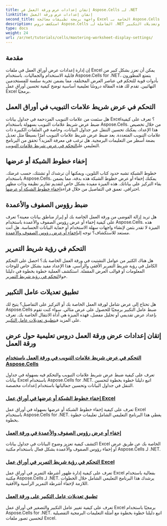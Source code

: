 ```yaml
---
title: إتقان إعدادات عرض ورقة العمل في Aspose.Cells لـ .NET
linktitle: إتقان إعدادات عرض ورقة العمل
second_title: واجهة برمجة تطبيقات معالجة Excel الخاصة بـ Aspose.Cells .NET
description: استكشف دروس Aspose.Cells الشاملة لـ .NET التي تغطي إعدادات عرض ورقة العمل، بما في ذلك خطوط الشبكة، والرؤوس، وأشرطة التمرير، وعرض شريط علامات التبويب، وتعديلات التكبير.
type: docs
weight: 24
url: /ar/net/tutorials/cells/mastering-worksheet-display-settings/
---
```

## مقدمة

إن إدارة إعدادات عرض أوراق العمل في ملفات Excel يمكن أن تعزز بشكل كبير من قابلية الاستخدام والجماليات. باستخدام Aspose.Cells for .NET، يتمتع المطورون بأدوات قوية للتحكم في عناصر العرض المختلفة، مما يضمن تجربة سلسة للمستخدمين النهائيين. تقدم لك هذه المقالة دروسًا تعليمية أساسية توضح كيفية تحسين أوراق عمل Excel برمجيًا.  

## التحكم في عرض شريط علامات التبويب في أوراق العمل  
 هل سئمت من علامات التبويب المزدحمة في جداول بيانات Excel؟ تعرف على كيفية ضبط عرض شريط علامات التبويب بسهولة باستخدام Aspose.Cells. من خلال تخصيص هذا الإعداد، يمكنك تحسين التنقل عبر جداول البيانات، وخاصة في الملفات الكبيرة ذات علامات التبويب المتعددة. يعد ضبط عرض شريط علامات التبويب أمرًا بسيطًا مثل تعديل بضعة أسطر من التعليمات البرمجية. هل ترغب في معرفة المزيد؟ تحقق من البرنامج التعليمي على[التحكم في عرض شريط علامات التبويب](./controlling-tab-bar-width/).  

## إخفاء خطوط الشبكة أو عرضها  
خطوط الشبكة تشبه حدود كتاب التلوين، ويمكنها أن ترشدك أو تشتتك، حسب غرضك. باستخدام Aspose.Cells، يمكنك إخفاء أو عرض خطوط الشبكة هذه بدقة، مما يضمن بقاء التركيز على بياناتك. هذه الميزة مفيدة بشكل خاص لتقديم تقارير نظيفة وذات مظهر احترافي. تعمق في التفاصيل من خلال قراءة[إخفاء خطوط الشبكة أو عرضها](./hide-display-gridlines/).  

## ضبط رؤوس الصفوف والأعمدة  
 هل تريد إزالة الفوضى من ورقة العمل الخاصة بك أو إبراز مناطق بيانات معينة؟ تعرف على كيفية إخفاء أو عرض رؤوس الصفوف والأعمدة باستخدام Aspose.Cells. هذه الميزة لا تقدر بثمن لإنشاء واجهات سهلة الاستخدام أو حماية البيانات الحساسة. هل أنت مستعد للاستكشاف؟ توجه إلى[إخفاء أو عرض رؤوس الصفوف والأعمدة](./hide-display-row-column-headers/).  

## التحكم في رؤية شريط التمرير  
 هل هناك الكثير من عوامل التشتيت في ورقة العمل الخاصة بك؟ احصل على التحكم الكامل في رؤية شريط التمرير الأفقي والرأسي. هذا الإعداد مفيد بشكل خاص للوحات المعلومات أو قوالب العرض المقفلة. استكشف العملية خطوة بخطوة في دليلنا حول[التحكم في رؤية شريط التمرير](./controlling-scroll-bar-visibility/).  

## تطبيق تعديلات عامل التكبير  
 هل تحتاج إلى عرض شامل لورقة العمل الخاصة بك أو التركيز على التفاصيل؟ يتيح لك Aspose.Cells ضبط عامل التكبير برمجيًا للحصول على عرض مثالي. سواء كنت تقوم بإعداد عرض تقديمي أو تحليل مفصل، فهذه الميزة هي أداة الانتقال الخاصة بك. تعرف على المزيد في[تطبيق تعديلات عامل التكبير](./apply-zoom-factor-adjustments/).  

## إتقان إعدادات عرض ورقة العمل دروس تعليمية حول عرض ورقة العمل
### [التحكم في عرض شريط علامات التبويب في ورقة العمل باستخدام Aspose.Cells](./controlling-tab-bar-width/)
تعرف على كيفية ضبط عرض شريط علامات التبويب والتحكم فيه بسهولة في جداول بيانات Excel باستخدام Aspose.Cells for .NET. اتبع دليلنا خطوة بخطوة لتحسين التنقل في جداول البيانات وتحسين جمالياتها باستخدام إعدادات مخصصة.
### [إخفاء خطوط الشبكة أو عرضها في أوراق عمل Excel](./hide-display-gridlines/)
تعرف على كيفية إخفاء خطوط الشبكة أو عرضها بسهولة في أوراق عمل Excel باستخدام Aspose.Cells for .NET. يغطي هذا البرنامج التعليمي الشامل تعليمات خطوة بخطوة.
### [إخفاء أو عرض رؤوس الصفوف والأعمدة في ورقة العمل](./hide-display-row-column-headers/)
اكتشف كيفية تعزيز وضوح البيانات في جداول بيانات Excel الخاصة بك عن طريق عرض أو إخفاء رؤوس الصفوف والأعمدة بشكل فعال باستخدام مكتبة Aspose.Cells لـ .NET.
### [التحكم في رؤية شريط التمرير في أوراق عمل Excel](./controlling-scroll-bar-visibility/)
تعرف على كيفية إدارة ظهور أشرطة التمرير في أوراق عمل Excel بفعالية باستخدام مكتبة Aspose.Cells لـ .NET. يرشدك هذا البرنامج التعليمي الشامل خلال الخطوات اللازمة لإخفاء أشرطة التمرير الرأسية والأفقية.
### [تطبيق تعديلات عامل التكبير على ورقة العمل](./apply-zoom-factor-adjustments/)
تعرف على كيفية تغيير عامل التكبير والتصغير في أوراق عمل Excel برمجيًا باستخدام Aspose.Cells for .NET. اتبع دليلنا خطوة بخطوة مع أمثلة التعليمات البرمجية التفصيلية لتحسين تصور ملفات Excel.